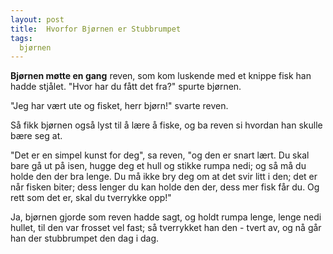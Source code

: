 ```yaml
---
layout: post
title:  Hvorfor Bjørnen er Stubbrumpet
tags:
  bjørnen
---
```


**Bjørnen møtte en gang** reven, som kom luskende med et knippe fisk han
hadde stjålet. "Hvor har du fått det fra?" spurte bjørnen.

"Jeg har vært ute og fisket, herr bjørn!" svarte reven.

Så fikk bjørnen også lyst til å lære å fiske, og ba reven si hvordan han
skulle bære seg at.

"Det er en simpel kunst for deg", sa reven, "og den er snart lært. Du
skal bare gå ut på isen, hugge deg et hull og stikke rumpa nedi; og så
må du holde den der bra lenge. Du må ikke bry deg om at det svir litt i
den; det er når fisken biter; dess lenger du kan holde den der, dess mer
fisk får du. Og rett som det er, skal du tverrykke opp!"

Ja, bjørnen gjorde som reven hadde sagt, og holdt rumpa lenge, lenge
nedi hullet, til den var frosset vel fast; så tverrykket han den - tvert
av, og nå går han der stubbrumpet den dag i dag.
